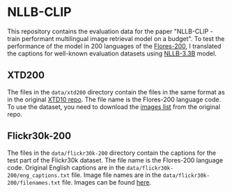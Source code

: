 # NLLB-CLIP

This repository contains the evaluation data for the paper "NLLB-CLIP - train performant multilingual image retrieval model on a budget". To test the performance of the model in 200 languages of the [Flores-200](https://github.com/facebookresearch/flores/blob/main/flores200/README.md#languages-in-flores-200), I translated the captions for well-known evaluation datasets using [NLLB-3.3B](https://huggingface.co/facebook/nllb-200-3.3B) model.

## XTD200

The files in the `data/xtd200` directory contain the files in the same format as in the original [XTD10 repo](https://github.com/adobe-research/Cross-lingual-Test-Dataset-XTD10). The file name is the Flores-200 language code. To use the dataset, you need to download the [images list](https://github.com/adobe-research/Cross-lingual-Test-Dataset-XTD10/blob/main/XTD10/test_image_names.txt) from the original repo.

## Flickr30k-200

The files in the `data/flickr30k-200` directory contain the captions for the test part of the Flickr30k dataset. The file name is the Flores-200 language code. Original English captions are in the `data/flickr30k-200/eng_captions.txt` file. Image file names are in the `data/flickr30k-200/filenames.txt` file. Images can be found [here](https://huggingface.co/datasets/nlphuji/flickr30k).
